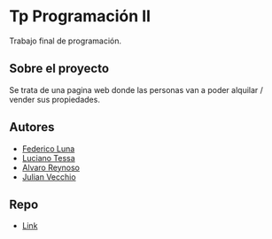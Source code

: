 # Tp Programación II

Trabajo final de programación.

## Sobre el proyecto

Se trata de una pagina web donde las personas van a poder alquilar / vender sus propiedades.

## Autores

- [Federico Luna](https://github.com/FedericoLuna01)
- [Luciano Tessa](https://github.com/LucianoTessa)
- [Alvaro Reynoso](https://github.com/AlvaroReynoso)
- [Julian Vecchio](https://github.com/julianvecchio1)

## Repo

- [Link](https://github.com/FedericoLuna01/Proyecto-FinalProg-II-FedericoLuna-LucianoTessa-AlvaroReynoso-JulianVecchio)
